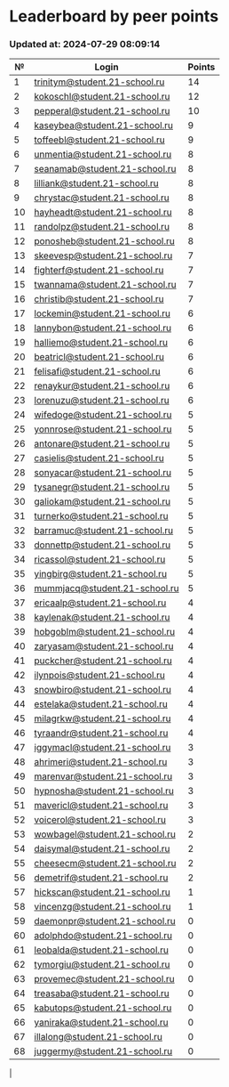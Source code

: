 # Leaderboard by peer points

### Updated at: 2024-07-29 08:09:14

| № | Login | Points |
|---|-------|--------|
|1|trinitym@student.21-school.ru|14|
|2|kokoschl@student.21-school.ru|12|
|3|pepperal@student.21-school.ru|10|
|4|kaseybea@student.21-school.ru|9|
|5|toffeebl@student.21-school.ru|9|
|6|unmentia@student.21-school.ru|8|
|7|seanamab@student.21-school.ru|8|
|8|lilliank@student.21-school.ru|8|
|9|chrystac@student.21-school.ru|8|
|10|hayheadt@student.21-school.ru|8|
|11|randolpz@student.21-school.ru|8|
|12|ponosheb@student.21-school.ru|8|
|13|skeevesp@student.21-school.ru|7|
|14|fighterf@student.21-school.ru|7|
|15|twannama@student.21-school.ru|7|
|16|christib@student.21-school.ru|7|
|17|lockemin@student.21-school.ru|6|
|18|lannybon@student.21-school.ru|6|
|19|halliemo@student.21-school.ru|6|
|20|beatricl@student.21-school.ru|6|
|21|felisafi@student.21-school.ru|6|
|22|renaykur@student.21-school.ru|6|
|23|lorenuzu@student.21-school.ru|6|
|24|wifedoge@student.21-school.ru|5|
|25|yonnrose@student.21-school.ru|5|
|26|antonare@student.21-school.ru|5|
|27|casielis@student.21-school.ru|5|
|28|sonyacar@student.21-school.ru|5|
|29|tysanegr@student.21-school.ru|5|
|30|galiokam@student.21-school.ru|5|
|31|turnerko@student.21-school.ru|5|
|32|barramuc@student.21-school.ru|5|
|33|donnettp@student.21-school.ru|5|
|34|ricassol@student.21-school.ru|5|
|35|yingbirg@student.21-school.ru|5|
|36|mummjacq@student.21-school.ru|5|
|37|ericaalp@student.21-school.ru|4|
|38|kaylenak@student.21-school.ru|4|
|39|hobgoblm@student.21-school.ru|4|
|40|zaryasam@student.21-school.ru|4|
|41|puckcher@student.21-school.ru|4|
|42|ilynpois@student.21-school.ru|4|
|43|snowbiro@student.21-school.ru|4|
|44|estelaka@student.21-school.ru|4|
|45|milagrkw@student.21-school.ru|4|
|46|tyraandr@student.21-school.ru|4|
|47|iggymacl@student.21-school.ru|3|
|48|ahrimeri@student.21-school.ru|3|
|49|marenvar@student.21-school.ru|3|
|50|hypnosha@student.21-school.ru|3|
|51|mavericl@student.21-school.ru|3|
|52|voicerol@student.21-school.ru|3|
|53|wowbagel@student.21-school.ru|2|
|54|daisymal@student.21-school.ru|2|
|55|cheesecm@student.21-school.ru|2|
|56|demetrif@student.21-school.ru|2|
|57|hickscan@student.21-school.ru|1|
|58|vincenzg@student.21-school.ru|1|
|59|daemonpr@student.21-school.ru|0|
|60|adolphdo@student.21-school.ru|0|
|61|leobalda@student.21-school.ru|0|
|62|tymorgiu@student.21-school.ru|0|
|63|provemec@student.21-school.ru|0|
|64|treasaba@student.21-school.ru|0|
|65|kabutops@student.21-school.ru|0|
|66|yaniraka@student.21-school.ru|0|
|67|illalong@student.21-school.ru|0|
|68|juggermy@student.21-school.ru|0|
|
